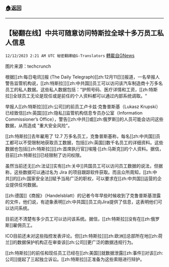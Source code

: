 ###  [:house:返回](README.md)
---


## 【秘翻在线】中共可随意访问特斯拉全球十多万员工私人信息
`12/12/2023 2:21 AM UTC 秘密翻譯組G-Translators` [轉載自GNews](https://gnews.org/articles/2098426)

图片来源：techcrunch         

根据[[zh:每日电讯]]报 (The Daily Telegraph)[[zh:12月11日]]报道，一名举报人警告监管机构说，[[zh:特斯拉]][[zh:中共国]]员工可以访问该汽车制造商十万多名员工的私人数据。这些私人数据包括：“护照号码、医疗详情和工资，[[zh:特斯拉]]全球员工无论是现任或是前任的个人资料都可以通过内部系统调取。“

举报人[[zh:特斯拉]][[zh:公司]]的前员工卢卡兹·克鲁普斯基（Lukasz Krupski）已经致信[[zh:英国]][[zh:隐私]]监管机构信息专员办公室（Information Commissioner’s Office），警告[[zh:中共]]或[[zh:俄罗斯]]的人员可能会访问这些数据，从而造成 "重大安全风险"。

[[zh:特斯拉]]去年雇用了 12.7 万多名员工，克鲁普斯基称，每名[[zh:中共国]]员工都可以不受限制地获取员工数据，包括[[zh:英国]]数千名员工的详细资料。这些数据也包括[[zh:特斯拉]][[zh:首席执行官]]埃隆·[[zh:马斯克]]的个人资料。据信，目前[[zh:特斯拉]]已经限制了访问权限。

虽然当前还无[[zh:法证]]实有[[zh:关中]]共国员工可以访问员工数据的说法，但据称，这些数据可以通过名为 Jira 的项目跟踪软件获取。而且众所周知，[[zh:中共]]的[[zh:国家安全法]]赋予当局广泛的职权，可以要求在[[zh:中共国]]运营的企业提供任何数据。

[[zh:德国]]《商报》（Handelsblatt）的记者今年早些时候收到了克鲁普斯基泄露的文件，他们说，有迹象表明[[zh:中共国]]员工向Jira提供了信息，这表明他们可以访问系统。

目前还不清楚有多少员工可以访问该系统。据信，[[zh:特斯拉]]没有在[[zh:俄罗斯]]雇佣员工。

ICO目前还未对这些指控发表评论。但[[zh:特斯拉]][[zh:欧洲]]总部所在地[[zh:荷兰]]的数据保护机构正在审查该[[zh:公司]]更广泛的数据违规行为。

[[zh:特斯拉]]的前任和现任员工已经在[[zh:美国]]就数据泄露[[zh:事件]]对该[[zh:公司]]提起了三起独立诉讼。[[zh:特斯拉]]正准备为这些索赔进行辩护。

